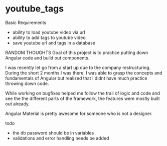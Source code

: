 # youtube_tags

Basic Requirements
- ability to load youtube video via url
- ability to add tags to youtube video
- save youtube url and tags in a database

RANDOM THOUGHTS
Goal of this project is to practice putting down Angular code and build out components.

I was recently let go from a start up due to the company restructuring.
During the short 2 months I was there, I was able to grasp the concepts and fundamentals of Angular but 
realized that I didnt have much practice throwing down code.

While working on bugfixes helped me follow the trail of logic and code and see the the different parts of the framework,
the features were mostly built out already.

Angular Material is pretty awesome for someone who is not a designer.

todo
- the db password should be in variables
- validations and error handling needs be added
